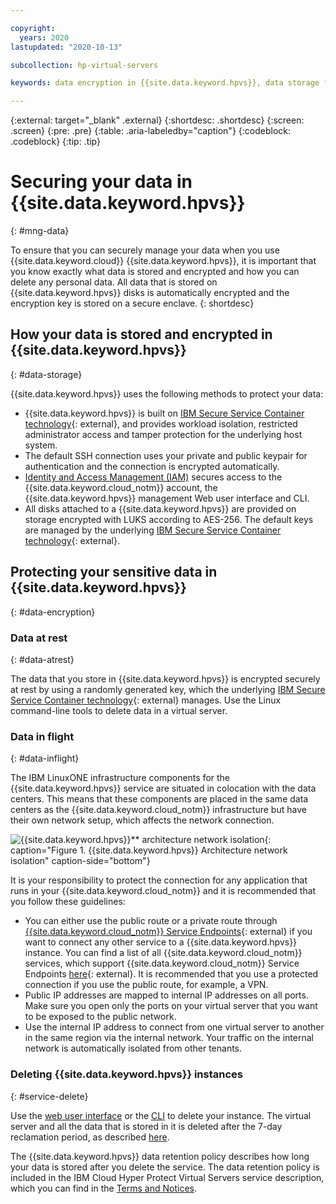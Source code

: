 ```yaml
---

copyright:
  years: 2020
lastupdated: "2020-10-13"

subcollection: hp-virtual-servers

keywords: data encryption in {{site.data.keyword.hpvs}}, data storage for {{site.data.keyword.hpvs}}, bring your own keys for {{site.data.keyword.hpvs}}, BYOK for{{site.data.keyword.hpvs}}, key management for {{site.data.keyword.hpvs}}, key encryption for {{site.data.keyword.hpvs}}, personal data in {{site.data.keyword.hpvs}}, data deletion for {{site.data.keyword.hpvs}}, data in {{site.data.keyword.hpvs}}, data security in {{site.data.keyword.hpvs}}

---
```


{:external: target="_blank" .external}
{:shortdesc: .shortdesc}
{:screen: .screen}
{:pre: .pre}
{:table: .aria-labeledby="caption"}
{:codeblock: .codeblock}
{:tip: .tip}

# Securing your data in {{site.data.keyword.hpvs}}
{: #mng-data}

To ensure that you can securely manage your data when you use {{site.data.keyword.cloud}} {{site.data.keyword.hpvs}}, it is important that you know exactly what data is stored and encrypted and how you can delete any personal data. All data that is stored on {{site.data.keyword.hpvs}} disks is automatically encrypted and the encryption key is stored on a secure enclave.
{: shortdesc}


## How your data is stored and encrypted in {{site.data.keyword.hpvs}}
{: #data-storage}

{{site.data.keyword.hpvs}} uses the following methods to protect your data:

- {{site.data.keyword.hpvs}} is built on [IBM Secure Service Container technology](https://www.ibm.com/us-en/marketplace/secure-service-container){: external}, and provides workload isolation, restricted administrator access and tamper protection for the underlying host system.
- The default SSH connection uses your private and public keypair for authentication and the connection is encrypted automatically.
- [Identity and Access Management (IAM)](/docs/hp-virtual-servers?topic=hp-virtual-servers-iam-hpvs) secures access to the {{site.data.keyword.cloud_notm}} account, the {{site.data.keyword.hpvs}} management Web user interface and CLI.
- All disks attached to a {{site.data.keyword.hpvs}} are provided on storage encrypted with LUKS according to AES-256. The default keys are managed by the underlying [IBM Secure Service Container technology](https://www.ibm.com/us-en/marketplace/secure-service-container){: external}.

## Protecting your sensitive data in {{site.data.keyword.hpvs}}
{: #data-encryption}

### Data at rest
{: #data-atrest}

The data that you store in {{site.data.keyword.hpvs}} is encrypted securely at rest by using a randomly generated key, which the underlying [IBM Secure Service Container technology](https://www.ibm.com/us-en/marketplace/secure-service-container){: external} manages. Use the Linux command-line tools to delete data in a virtual server.

### Data in flight
{: #data-inflight}


The IBM LinuxONE infrastructure components for the {{site.data.keyword.hpvs}} service are situated in colocation with the data centers. This means that these components are placed in the same data centers as the {{site.data.keyword.cloud_notm}} infrastructure but have their own network setup, which affects the network connection.

![{{site.data.keyword.hpvs}}** architecture network isolation](image/hpvs_architecture-vs_network_overview.svg "{{site.data.keyword.hpvs}} architecture network isolation"){: caption="Figure 1. {{site.data.keyword.hpvs}} Architecture network isolation" caption-side="bottom"}


It is your responsibility to protect the connection for any application that runs in your {{site.data.keyword.cloud_notm}} and it is recommended that you follow these guidelines:
* You can either use the public route or a private route through [{{site.data.keyword.cloud_notm}} Service Endpoints](https://cloud.ibm.com/docs/account?topic=account-service-endpoints-overview){: external} if you want to connect any other service to a {{site.data.keyword.hpvs}} instance. You can find a list of all {{site.data.keyword.cloud_notm}} services, which support {{site.data.keyword.cloud_notm}} Service Endpoints [here](https://cloud.ibm.com/docs/account?topic=account-vrf-service-endpoint#use-service-endpoint){: external}. It is recommended that you use a protected connection if you use the public route, for example, a VPN.
* Public IP addresses are mapped to internal IP addresses on all ports. Make sure you open only the ports on your virtual server that you want to be exposed to the public network.
* Use the internal IP address to connect from one virtual server to another in the same region via the internal network. Your traffic on the internal network is automatically isolated from other tenants.

### Deleting {{site.data.keyword.hpvs}} instances
{: #service-delete}

Use the [web user interface](https://cloud.ibm.com/docs/services/hp-virtual-servers?topic=hp-virtual-servers-remove_vs) or the [CLI](https://cloud.ibm.com/docs/hpvs-cli-plugin#hpvs-instance-delete) to delete your instance. The virtual server and all the data that is stored in it is deleted after the 7-day reclamation period, as described [here](https://cloud.ibm.com/docs/services/hp-virtual-servers?topic=hp-virtual-servers-remove_vs).

The {{site.data.keyword.hpvs}} data retention policy describes how long your data is stored after you delete the service. The data retention policy is included in the IBM Cloud Hyper Protect Virtual Servers service description, which you can find in the [Terms and Notices](https://www-03.ibm.com/software/sla/sladb.nsf/sla/bm-8680-01).
